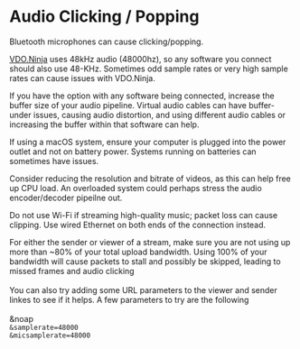 # Audio Clicking / Popping

Bluetooth microphones can cause clicking/popping.

[VDO.Ninja](https://vdo.ninja/) uses 48kHz audio (48000hz), so any software you connect should also use 48-KHz.  Sometimes odd sample rates or very high sample rates can cause issues with VDO.Ninja.

If you have the option with any software being connected, increase the buffer size of your audio pipeline. Virtual audio cables can have buffer-under issues, causing audio distortion, and using different audio cables or increasing the buffer within that software can help.

If using a macOS system, ensure your computer is plugged into the power outlet and not on battery power.  Systems running on batteries can sometimes have issues.

Consider reducing the resolution and bitrate of videos, as this can help free up CPU load. An overloaded system could perhaps stress the audio encoder/decoder pipeilne out.

Do not use Wi-Fi if streaming high-quality music; packet loss can cause clipping. Use wired Ethernet on both ends of the connection instead.

For either the sender or viewer of a stream, make sure you are not using up more than \~80% of your total upload bandwidth. Using 100% of your bandwidth will cause packets to stall and possibly be skipped, leading to missed frames and audio clicking\
\
You can also try adding some URL parameters to the viewer and sender linkes to see if it helps. A few parameters to try are the following\
\
\&noap\
`&samplerate=48000`\
`&micsamplerate=48000`
